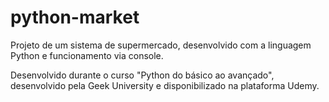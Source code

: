 # python-market

Projeto de um sistema de supermercado, desenvolvido com a linguagem Python e funcionamento via console.

Desenvolvido durante o curso "Python do básico ao avançado", desenvolvido pela Geek University e disponibilizado na plataforma Udemy.
